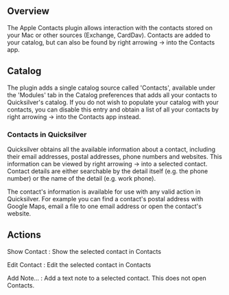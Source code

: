 ## Overview

The Apple Contacts plugin allows interaction with the contacts stored on your Mac or other sources (Exchange, CardDav). Contacts are added to your catalog, but can also be found by right arrowing → into the Contacts app.

## Catalog

The plugin adds a single catalog source called 'Contacts', available under the 'Modules' tab in the Catalog preferences that adds all your contacts to Quicksilver's catalog. If you do not wish to populate your catalog with your contacts, you can disable this entry and obtain a list of all your contacts by right arrowing → into the Contacts app instead.

### Contacts in Quicksilver

Quicksilver obtains all the available information about a contact, including their email addresses, postal addresses, phone numbers and websites. This information can be viewed by right arrowing → into a selected contact. Contact details are either searchable by the detail itself (e.g. the phone number) or the name of the detail (e.g. work phone).

The contact's information is available for use with any valid action in Quicksilver. For example you can find a contact's postal address with Google Maps, email a file to one email address or open the contact's website.

## Actions

Show Contact
: Show the selected contact in Contacts

Edit Contact
: Edit the selected contact in Contacts

Add Note…
: Add a text note to a selected contact. This does not open Contacts.

